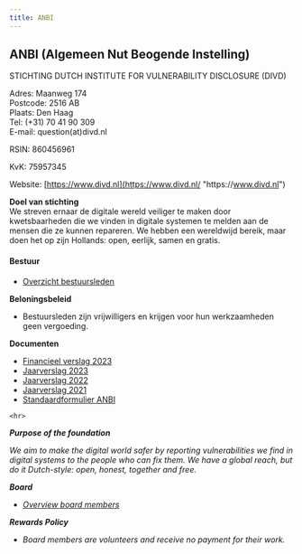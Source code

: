 ```yaml
---
title: ANBI
---
```

## ANBI (Algemeen Nut Beogende Instelling)

STICHTING DUTCH INSTITUTE FOR VULNERABILITY DISCLOSURE (DIVD)

Adres: Maanweg 174\
Postcode: 2516 AB\
Plaats: Den Haag\
Tel: (+31) 70 41 90 309\
E-mail: question(at)divd.nl

RSIN: 860456961

KvK: 75957345

Website: [https://www.divd.nl](https://www.divd.nl/ "https\://www.divd.nl")

**Doel van stichting** \
We streven ernaar de digitale wereld veiliger te maken door kwetsbaarheden die we vinden in digitale systemen te melden aan de mensen die ze kunnen repareren. We hebben een wereldwijd bereik, maar doen het op zijn Hollands: open, eerlijk, samen en gratis.

#### **Bestuur**

* [Overzicht bestuursleden](https://www.divd.nl/who-we-are/team/)

**Beloningsbeleid**

* Bestuursleden zijn vrijwilligers en krijgen voor hun werkzaamheden geen vergoeding.

**Documenten**

* [Financieel verslag 2023](/documents/DIVD.financieel.verslag.2023.pdf)
* [Jaarverslag 2023](/documents/DIVD.Annual.Report.2023.pdf)
* [Jaarverslag 2022](/documents/DIVD%20jaarverslag%202022.pdf)
* [Jaarverslag 2021](/documents/DIVD%20jaarverslag%202021.pdf)
* [Standaardformulier ANBI](/documents/Standaardformulier%20ANBI.pdf)

```
<hr>

```

***Purpose of the foundation*** 

*We aim to make the digital world safer by reporting vulnerabilities we find in digital systems to the people who can fix them. We have a global reach, but do it Dutch-style: open, honest, together and free.*

***Board***

* *[Overview board members](https://www.divd.nl/who-we-are/team/)*

***Rewards Policy***

* *Board members are volunteers and receive no payment for their work.*[](https://www.divd.nl/who-we-are/team/)[](/documents/Standaardformulier%20ANBI.pdf)
